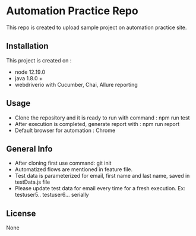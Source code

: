 # Automation Practice Repo

This repo is created to upload sample project on automation practice site.

## Installation

This project is created on :

- node 12.19.0
- java 1.8.0 +
- webdriverio with Cucumber, Chai, Allure reporting


## Usage

- Clone the repository and it is ready to run with command : npm run test
- After execution is completed, generate report with : npm run report
- Default browser for automation : Chrome


## General Info

- After cloning first use command: git init
- Automatized flows are mentioned in feature file.
- Test data is parameterized for email, first name and last name, saved in testData.js file
- Please update test data for email every time for a fresh execution. Ex: testuser5.. testuser6... serially


## License
None